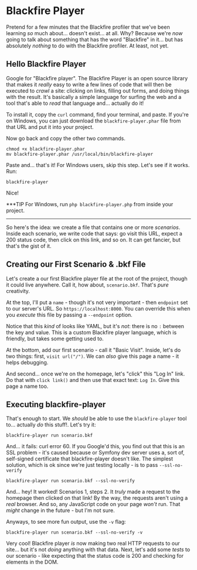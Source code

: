 # Blackfire Player

Pretend for a few minutes that the Blackfire profiler that we've been learning
*so* much about... doesn't exist... at all. Why? Because we're *now* going to talk
about something that has the word "Blackfire" in it... but has absolutely
*nothing* to do with the Blackfire profiler. At least, not yet.

## Hello Blackfire Player

Google for "Blackfire player". The Blackfire Player is an open source library
that makes it *really* easy to write a few lines of code that will then be
executed to *crawl* a site: clicking on links, filling out forms, and doing
things with the result. It's basically a simple language for surfing the web
and a tool that's able to *read* that language and... actually do it!

To install it, copy the `curl` command, find your terminal, and paste. If you're
on Windows, you can just download the `blackfire-player.phar` file from that
URL and put it into your project.

Now go back and copy the other two commands.

```terminal-silent
chmod +x blackfire-player.phar
mv blackfire-player.phar /usr/local/bin/blackfire-player
```

Paste and... that's it! For Windows users, skip this step. Let's see if it works.
Run:

```terminal
blackfire-player
```

Nice!

***TIP
For Windows, run `php blackfire-player.php` from inside your project.
***

So here's the idea: we create a file that contains one or more *scenarios*.
Inside each scenario, we write code that says: go visit this URL, expect a 200
status code, then click on this link, and so on. It can get fancier, but that's
the gist of it.

## Creating our First Scenario & .bkf File

Let's create a our first Blackfire player file at the root of the project, though
it could live anywhere. Call it, how about, `scenario.bkf`. That's *pure* creativity.

At the top, I'll put a `name` - though it's not very important - then
`endpoint` set to our server's URL. So `https://localhost:8000`. You
can override this when you *execute* this file by passing a `--endpoint` option.

Notice that this *kind* of looks like YAML, but it's *not*: there is no `:`
between the key and value. This is a custom Blackfire player language, which
is friendly, but takes some getting used to.

At the bottom, add our first scenario - call it "Basic Visit". Inside, let's do
two things: first, `visit url("/")`. We can *also* give this page a name - it
helps debugging.

And second... once we're on the homepage, let's "click" this "Log In" link. Do
that with `click link()` and then use that exact text: `Log In`. Give this page a
name too.

## Executing blackfire-player

That's enough to start. We *should* be able to use the `blackfire-player` tool
to... actually *do* this stuff!. Let's try it:

```terminal
blackfire-player run scenario.bkf
```

And... it fails: curl error 60. If you Google'd this, you find out that this is
an SSL problem - it's caused because or Symfony dev server uses a, sort of,
self-signed certificate that blackfire-player doesn't like. The simplest solution,
which is ok since we're just testing locally - is to pass `--ssl-no-verify`

```terminal-silent
blackfire-player run scenario.bkf --ssl-no-verify
```

And... hey! It worked! Scenarios 1, steps 2. It *truly* made a request to
the homepage then clicked on that link! By the way, the requests aren't using a
*real* browser. And so, any JavaScript code on your page *won't* run.
That *might* change in the future - but I'm not sure.

Anyways, to see more fun output, use the `-v` flag:

```terminal-silent
blackfire-player run scenario.bkf --ssl-no-verify -v
```

Very cool! Blackfire player *is* now making two real HTTP requests to our site...
but it's not *doing* anything with that data. Next, let's add some *tests* to
our scenario - like expecting that the status code is 200 and checking for elements
in the DOM.
